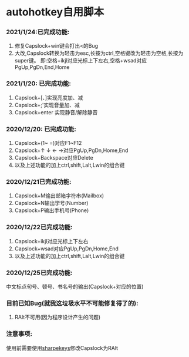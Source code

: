# autohotkey自用脚本
### 2021/1/24:已完成功能:
1. 修复Capslock+win键会打出<的Bug
2. 大改,Capslock转换为轻击为esc,长按为ctrl,空格键改为轻击为空格,长按为super键。
即:空格+ikjl对应光标上下左右,空格+wsad对应PgUp,PgDn,End,Home
### 2021/1/20: 已完成功能:
1. Capslock+[、]实现亮度加、减
2. Capslock+;'实现音量加、减
3. Capslock+enter 实现静音/解除静音

### 2020/12/20: 已完成功能:

1. Capslock+(1~ =)对应F1~F12
2. Capslock+↑ ↓ ← →对应PgUp,PgDn,Home,End
3. Capslock+Backspace对应Delete
4. 以及上述功能的加上ctrl,shift,Lalt,Lwin的组合键

### 2020/12/21已完成功能:

1. Capslock+M输出邮箱字符串(Mailbox)
2. Capslock+N输出学号(Number)
3. Capslock+P输出手机号(Phone)

### 2020/12/22已完成功能:

1. Capslock+ikjl对应光标上下左右
2. Capslock+wsad对应PgUp,PgDn,Home,End
3. 以及上述功能的加上ctrl,shift,Lalt,Lwin的组合键

### 2020/12/25已完成功能:

中文标点句号、顿号、书名号的输出(Capslock+对应的位置)

### 目前已知Bug(就我这垃圾水平不可能修复得了的):

1. RAlt不可用(因为程序设计产生的问题)

### 注意事项:

使用前需要使用[sharpekeys](https://github.com/randyrants/sharpkeys)修改Capslock为RAlt
